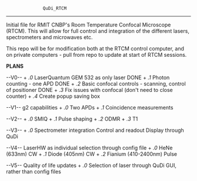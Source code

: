 			      QuDi_RTCM
____________________________________________________________________________

Initial file for RMIT CNBP's Room Temperature Confocal Microscope (RTCM).
This will allow for full control and integration of the different lasers, spectrometers and microwaves etc.

This repo will be for modification both at the RTCM control computer, and on private computers - pull from repo to update at start of RTCM sessions.

____PLANS____

--V0--
	+ *.0* LaserQuantum GEM 532 as only laser DONE
	+ *.1* Photon counting - one APD DONE
	+ *.2* Basic confocal controls - scanning, control of positioner DONE
    + *.3* Fix issues with confocal (don't need to close counter)
    + *.4* Create popup saving box

--V1--
g2 capabilities
	+ *.0* Two APDs
	+ *.1* Coincidence measurements

--V2--
	+ *.0* SMIQ
	+ *.1* Pulse shaping
	+ *.2* ODMR
	+ *.3* T1

--V3--
	+ *.0* Spectrometer integration
		Control and readout
		Display through QuDi

--V4--
LaserHW as individual selection through config file
	+ *.0* HeNe (633nm) CW
	+ *.1* Diode (405nm) CW
	+ *.2* Fianium (410-2400nm) Pulse

--V5--
Quality of life updates
	+ *.0* Selection of laser through QuDi GUI, rather than config files